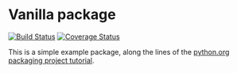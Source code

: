 # Vanilla package
[![Build Status](https://travis-ci.org/Feralo/vanilla_pkg.svg?branch=master)](https://travis-ci.org/Feralo/vanilla_pkg)
[![Coverage Status](https://coveralls.io/repos/github/Feralo/vanilla_pkg/badge.svg?branch=tox)](https://coveralls.io/github/Feralo/vanilla_pkg?branch=tox)

This is a simple example package, along the lines of the [python.org](https://python.org)
[packaging project tutorial](https://packaging.python.org/tutorials/packaging-projects/).

